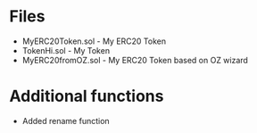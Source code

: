 # Files
- MyERC20Token.sol - My ERC20 Token
- TokenHi.sol - My Token
- MyERC20fromOZ.sol - My ERC20 Token based on OZ wizard

# Additional functions
- Added rename function